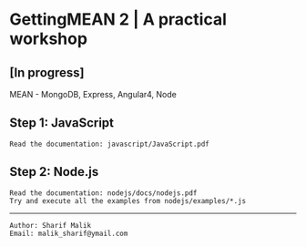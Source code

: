 # GettingMEAN 2 | A practical workshop 
[In progress]
-------------------------------------------------------------
MEAN - MongoDB, Express, Angular4, Node

## Step 1: JavaScript
    Read the documentation: javascript/JavaScript.pdf
    
## Step 2: Node.js
    Read the documentation: nodejs/docs/nodejs.pdf
    Try and execute all the examples from nodejs/examples/*.js
    
    
-------------------------------------------------------------
    Author: Sharif Malik
    Email: malik_sharif@ymail.com
